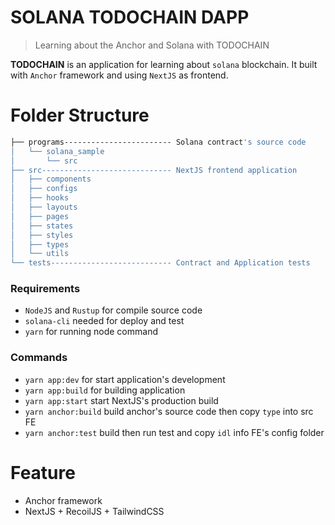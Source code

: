 # SOLANA TODOCHAIN DAPP

> Learning about the Anchor and Solana with TODOCHAIN

<b>TODOCHAIN</b> is an application for learning about `solana` blockchain. It built with `Anchor` framework and using `NextJS` as frontend.

# Folder Structure

```bash
├── programs------------------------ Solana contract's source code
│   └── solana_sample
│       └── src
├── src----------------------------- NextJS frontend application
│   ├── components
│   ├── configs
│   ├── hooks
│   ├── layouts
│   ├── pages
│   ├── states
│   ├── styles
│   ├── types
│   └── utils
└── tests--------------------------- Contract and Application tests
```
### Requirements
+ `NodeJS` and `Rustup` for compile source code
+ `solana-cli` needed for deploy and test
+ `yarn` for running node command


### Commands
+ `yarn app:dev` for start application's development
+ `yarn app:build` for building application
+ `yarn app:start` start NextJS's production build
+ `yarn anchor:build` build anchor's source code then copy `type` into src FE
+ `yarn anchor:test` build then run test and copy `idl` info FE's config folder

# Feature
+ Anchor framework
+ NextJS + RecoilJS + TailwindCSS